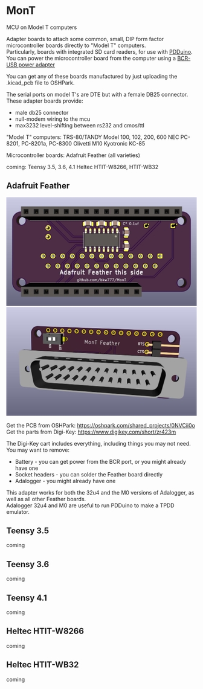 # MonT
MCU on Model T computers

Adapter boards to attach some common, small, DIP form factor microcontroller boards directly to "Model T" computers.<br>
Particularly, boards with integrated SD card readers, for use with [PDDuino](https://github.com/bkw777/PDDuino).<br>
You can power the microcontroller board from the computer using a [BCR-USB power adapter](https://github.com/bkw777/BCR_Breakout)<br>

You can get any of these boards manufactured by just uploading the .kicad_pcb file to OSHPark.

The serial ports on model T's are DTE but with a female DB25 connector.
These adapter boards provide:
* male db25 connector
* null-modem wiring to the mcu
* max3232 level-shifting between rs232 and cmos/ttl

"Model T" computers:
 TRS-80/TANDY Model 100, 102, 200, 600
 NEC PC-8201, PC-8201a, PC-8300
 Olivetti M10
 Kyotronic KC-85
 
Microcontroller boards:
 Adafruit Feather (all varieties)

coming:
 Teensy 3.5, 3.6, 4.1
 Heltec HTIT-W8266, HTIT-WB32


## Adafruit Feather
![](MonT_Feather_1.jpg)  
![](MonT_Feather_2.jpg)

Get the PCB from OSHPark: <https://oshpark.com/shared_projects/0NVCii0o><br>
Get the parts from Digi-Key: <https://www.digikey.com/short/zr423m><br>

The Digi-Key cart includes everything, including things you may not need.  
You may want to remove:  
* Battery - you can get power from the BCR port, or you might already have one  
* Socket headers - you can solder the Feather board directly  
* Adalogger - you might already have one

This adapter works for both the 32u4 and the M0 versions of Adalogger, as well as all other Feather boards.  
Adalogger 32u4 and M0 are useful to run PDDuino to make a TPDD emulator.

## Teensy 3.5
coming

## Teensy 3.6
coming

## Teensy 4.1
coming

## Heltec HTIT-W8266
coming

## Heltec HTIT-WB32
coming
